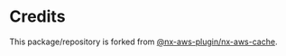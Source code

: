 # Credits

This package/repository is forked from [@nx-aws-plugin/nx-aws-cache](https://github.com/bojanbass/nx-aws).